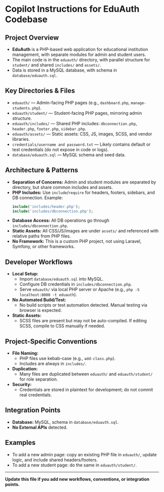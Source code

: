 # Copilot Instructions for EduAuth Codebase

## Project Overview
- **EduAuth** is a PHP-based web application for educational institution management, with separate modules for admin and student users.
- The main code is in the `eduauth/` directory, with parallel structure for `student/` and shared `includes/` and `assets/`.
- Data is stored in a MySQL database, with schema in `database/eduauth.sql`.

## Key Directories & Files
- `eduauth/` — Admin-facing PHP pages (e.g., `dashboard.php`, `manage-students.php`).
- `eduauth/student/` — Student-facing PHP pages, mirroring admin structure.
- `eduauth/includes/` — Shared PHP includes: `dbconnection.php`, `header.php`, `footer.php`, `sidebar.php`.
- `eduauth/assets/` — Static assets: CSS, JS, images, SCSS, and vendor libraries.
- `credentials/username and password.txt` — Likely contains default or test credentials (do not expose in code or logs).
- `database/eduauth.sql` — MySQL schema and seed data.

## Architecture & Patterns
- **Separation of Concerns:** Admin and student modules are separated by directory, but share common includes and assets.
- **PHP Includes:** Use `include`/`require` for headers, footers, sidebars, and DB connection. Example:
  ```php
  include('includes/header.php');
  include('includes/dbconnection.php');
  ```
- **Database Access:** All DB operations go through `includes/dbconnection.php`.
- **Static Assets:** All CSS/JS/images are under `assets/` and referenced with relative paths from PHP files.
- **No Framework:** This is a custom PHP project, not using Laravel, Symfony, or other frameworks.

## Developer Workflows
- **Local Setup:**
  - Import `database/eduauth.sql` into MySQL.
  - Configure DB credentials in `includes/dbconnection.php`.
  - Serve `eduauth/` via local PHP server or Apache (e.g., `php -S localhost:8000 -t eduauth`).
- **No Automated Build/Test:**
  - No build scripts or test automation detected. Manual testing via browser is expected.
- **Static Assets:**
  - SCSS files are present but may not be auto-compiled. If editing SCSS, compile to CSS manually if needed.

## Project-Specific Conventions
- **File Naming:**
  - PHP files use kebab-case (e.g., `add-class.php`).
  - Includes are always in `includes/`.
- **Duplication:**
  - Many files are duplicated between `eduauth/` and `eduauth/student/` for role separation.
- **Security:**
  - Credentials are stored in plaintext for development; do not commit real credentials.

## Integration Points
- **Database:** MySQL, schema in `database/eduauth.sql`.
- **No External APIs** detected.

## Examples
- To add a new admin page: copy an existing PHP file in `eduauth/`, update logic, and include shared headers/footers.
- To add a new student page: do the same in `eduauth/student/`.

---

**Update this file if you add new workflows, conventions, or integration points.**
